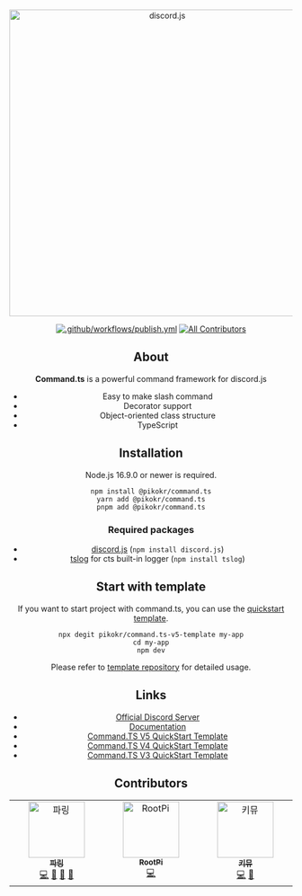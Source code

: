 <div align="center">
	<br />
	<p>
		<a href="https://cts.pikokr.dev"><img src="https://user-images.githubusercontent.com/47320945/213408015-daf06ba4-687d-4b1c-b255-d42e3a590d1e.png" width="546" alt="discord.js" /></a>
	</p>

[![.github/workflows/publish.yml](https://github.com/pikokr/command.ts/actions/workflows/publish.yml/badge.svg)](https://github.com/pikokr/command.ts/actions/workflows/publish.yml) <!-- ALL-CONTRIBUTORS-BADGE:START - Do not remove or modify this section -->
[![All Contributors](https://img.shields.io/badge/all_contributors-3-orange.svg?style=flat-square)](#contributors-)
<!-- ALL-CONTRIBUTORS-BADGE:END -->

## About

**Command.ts** is a powerful command framework for discord.js

- Easy to make slash command
- Decorator support
- Object-oriented class structure
- TypeScript

## Installation

Node.js 16.9.0 or newer is required.

```shell
npm install @pikokr/command.ts
yarn add @pikokr/command.ts
pnpm add @pikokr/command.ts
```

### Required packages

- [discord.js](https://github.com/discordjs/discord.js) (`npm install discord.js`)
- [tslog](https://github.com/fullstack-build/tslog) for cts built-in logger (`npm install tslog`)

## Start with template

If you want to start project with command.ts, you can use the [quickstart template](https://github.com/pikokr/command.ts-v5-template).

```shell
npx degit pikokr/command.ts-v5-template my-app
cd my-app
npm dev
```

Please refer to [template repository](https://github.com/pikokr/command.ts-v5-template) for detailed usage.

## Links

- [Official Discord Server](https://discord.gg/EkFHRG4TZZ)
- [Documentation](https://cts.pikokr.dev)
- [Command.TS V5 QuickStart Template](https://github.com/pikokr/command.ts-v5-template)
- [Command.TS V4 QuickStart Template](https://github.com/pikokr/command.ts-v4-quickstart-template)
- [Command.TS V3 QuickStart Template](https://github.com/pikokr/command.ts-v3-quickstart-template)

## Contributors

<!-- ALL-CONTRIBUTORS-LIST:START - Do not remove or modify this section -->
<!-- prettier-ignore-start -->
<!-- markdownlint-disable -->
<table>
  <tbody>
    <tr>
      <td align="center" valign="top" width="14.28%"><a href="https://pikokr.dev"><img src="https://avatars.githubusercontent.com/u/68010770?v=4?s=100" width="100px;" alt="파링"/><br /><sub><b>파링</b></sub></a><br /><a href="https://github.com/pikokr/command.ts/commits?author=pikokr" title="Code">💻</a> <a href="#maintenance-pikokr" title="Maintenance">🚧</a> <a href="#ideas-pikokr" title="Ideas, Planning, & Feedback">🤔</a> <a href="https://github.com/pikokr/command.ts/commits?author=pikokr" title="Documentation">📖</a></td>
      <td align="center" valign="top" width="14.28%"><a href="https://github.com/PyBsh"><img src="https://avatars.githubusercontent.com/u/59782214?v=4?s=100" width="100px;" alt="RootPi"/><br /><sub><b>RootPi</b></sub></a><br /><a href="https://github.com/pikokr/command.ts/commits?author=PyBsh" title="Code">💻</a></td>
      <td align="center" valign="top" width="14.28%"><a href="https://blog.naver.com/hon20ke"><img src="https://avatars.githubusercontent.com/u/47320945?v=4?s=100" width="100px;" alt="키뮤"/><br /><sub><b>키뮤</b></sub></a><br /><a href="https://github.com/pikokr/command.ts/commits?author=Kimu-Nowchira" title="Code">💻</a> <a href="https://github.com/pikokr/command.ts/commits?author=Kimu-Nowchira" title="Documentation">📖</a></td>
    </tr>
  </tbody>
</table>

<!-- markdownlint-restore -->
<!-- prettier-ignore-end -->

<!-- ALL-CONTRIBUTORS-LIST:END -->
